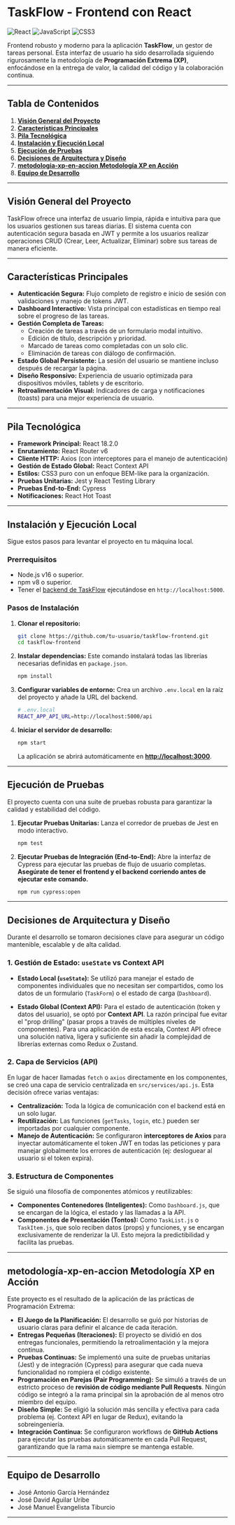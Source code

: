 # TaskFlow - Frontend con React

![React](https://img.shields.io/badge/react-%2320232a.svg?style=for-the-badge&logo=react&logoColor=%2361DAFB) ![JavaScript](https://img.shields.io/badge/javascript-%23323330.svg?style=for-the-badge&logo=javascript&logoColor=%23F7DF1E) ![CSS3](https://img.shields.io/badge/css3-%231572B6.svg?style=for-the-badge&logo=css3&logoColor=white)

Frontend robusto y moderno para la aplicación **TaskFlow**, un gestor de tareas personal. Esta interfaz de usuario ha sido desarrollada siguiendo rigurosamente la metodología de **Programación Extrema (XP)**, enfocándose en la entrega de valor, la calidad del código y la colaboración continua.

---

## Tabla de Contenidos

1.  [**Visión General del Proyecto**](#-visión-general-del-proyecto)
2.  [**Características Principales**](#-características-principales)
3.  [**Pila Tecnológica**](#-pila-tecnológica)
4.  [**Instalación y Ejecución Local**](#-instalación-y-ejecución-local)
5.  [**Ejecución de Pruebas**](#-ejecución-de-pruebas)
6.  [**Decisiones de Arquitectura y Diseño**](#-decisiones-de-arquitectura-y-diseño)
7.  [**metodologia-xp-en-accion Metodología XP en Acción**](#-metodología-xp-en-acción)
8.  [**Equipo de Desarrollo**](#-equipo-de-desarrollo)

---

## Visión General del Proyecto

TaskFlow ofrece una interfaz de usuario limpia, rápida e intuitiva para que los usuarios gestionen sus tareas diarias. El sistema cuenta con autenticación segura basada en JWT y permite a los usuarios realizar operaciones CRUD (Crear, Leer, Actualizar, Eliminar) sobre sus tareas de manera eficiente.

---

## Características Principales

*   **Autenticación Segura:** Flujo completo de registro e inicio de sesión con validaciones y manejo de tokens JWT.
*   **Dashboard Interactivo:** Vista principal con estadísticas en tiempo real sobre el progreso de las tareas.
*   **Gestión Completa de Tareas:**
    *   Creación de tareas a través de un formulario modal intuitivo.
    *   Edición de título, descripción y prioridad.
    *   Marcado de tareas como completadas con un solo clic.
    *   Eliminación de tareas con diálogo de confirmación.
*   **Estado Global Persistente:** La sesión del usuario se mantiene incluso después de recargar la página.
*   **Diseño Responsivo:** Experiencia de usuario optimizada para dispositivos móviles, tablets y de escritorio.
*   **Retroalimentación Visual:** Indicadores de carga y notificaciones (toasts) para una mejor experiencia de usuario.

---

## Pila Tecnológica

*   **Framework Principal:** React 18.2.0
*   **Enrutamiento:** React Router v6
*   **Cliente HTTP:** Axios (con interceptores para el manejo de autenticación)
*   **Gestión de Estado Global:** React Context API
*   **Estilos:** CSS3 puro con un enfoque BEM-like para la organización.
*   **Pruebas Unitarias:** Jest y React Testing Library
*   **Pruebas End-to-End:** Cypress
*   **Notificaciones:** React Hot Toast

---

## Instalación y Ejecución Local

Sigue estos pasos para levantar el proyecto en tu máquina local.

### **Prerrequisitos**

*   Node.js v16 o superior.
*   npm v8 o superior.
*   Tener el [backend de TaskFlow](<URL-DEL-REPO-BACKEND>) ejecutándose en `http://localhost:5000`.

### **Pasos de Instalación**

1.  **Clonar el repositorio:**
    ```bash
    git clone https://github.com/tu-usuario/taskflow-frontend.git
    cd taskflow-frontend
    ```

2.  **Instalar dependencias:**
    Este comando instalará todas las librerías necesarias definidas en `package.json`.
    ```bash
    npm install
    ```

3.  **Configurar variables de entorno:**
    Crea un archivo `.env.local` en la raíz del proyecto y añade la URL del backend.
    ```bash
    # .env.local
    REACT_APP_API_URL=http://localhost:5000/api
    ```

4.  **Iniciar el servidor de desarrollo:**
    ```bash
    npm start
    ```
    La aplicación se abrirá automáticamente en [**http://localhost:3000**](http://localhost:3000).

---

## Ejecución de Pruebas

El proyecto cuenta con una suite de pruebas robusta para garantizar la calidad y estabilidad del código.

1.  **Ejecutar Pruebas Unitarias:**
    Lanza el corredor de pruebas de Jest en modo interactivo.
    ```bash
    npm test
    ```

2.  **Ejecutar Pruebas de Integración (End-to-End):**
    Abre la interfaz de Cypress para ejecutar las pruebas de flujo de usuario completas. **Asegúrate de tener el frontend y el backend corriendo antes de ejecutar este comando.**
    ```bash
    npm run cypress:open
    ```

---

## Decisiones de Arquitectura y Diseño

Durante el desarrollo se tomaron decisiones clave para asegurar un código mantenible, escalable y de alta calidad.

### 1. Gestión de Estado: `useState` vs Context API

*   **Estado Local (`useState`):** Se utilizó para manejar el estado de componentes individuales que no necesitan ser compartidos, como los datos de un formulario (`TaskForm`) o el estado de carga (`Dashboard`).

*   **Estado Global (Context API):** Para el estado de autenticación (token y datos del usuario), se optó por **Context API**. La razón principal fue evitar el "prop drilling" (pasar props a través de múltiples niveles de componentes). Para una aplicación de esta escala, Context API ofrece una solución nativa, ligera y suficiente sin añadir la complejidad de librerías externas como Redux o Zustand.

### 2. Capa de Servicios (API)

En lugar de hacer llamadas `fetch` o `axios` directamente en los componentes, se creó una capa de servicio centralizada en `src/services/api.js`. Esta decisión ofrece varias ventajas:
*   **Centralización:** Toda la lógica de comunicación con el backend está en un solo lugar.
*   **Reutilización:** Las funciones (`getTasks`, `login`, etc.) pueden ser importadas por cualquier componente.
*   **Manejo de Autenticación:** Se configuraron **interceptores de Axios** para inyectar automáticamente el token JWT en todas las peticiones y para manejar globalmente los errores de autenticación (ej: desloguear al usuario si el token expira).

### 3. Estructura de Componentes

Se siguió una filosofía de componentes atómicos y reutilizables:
*   **Componentes Contenedores (Inteligentes):** Como `Dashboard.js`, que se encargan de la lógica, el estado y las llamadas a la API.
*   **Componentes de Presentación (Tontos):** Como `TaskList.js` o `TaskItem.js`, que solo reciben datos (props) y funciones, y se encargan exclusivamente de renderizar la UI. Esto mejora la predictibilidad y facilita las pruebas.

---

##  metodología-xp-en-accion Metodología XP en Acción

Este proyecto es el resultado de la aplicación de las prácticas de Programación Extrema:

*   **El Juego de la Planificación:** El desarrollo se guió por historias de usuario claras para definir el alcance de cada iteración.
*   **Entregas Pequeñas (Iteraciones):** El proyecto se dividió en dos entregas funcionales, permitiendo la retroalimentación y la mejora continua.
*   **Pruebas Continuas:** Se implementó una suite de pruebas unitarias (Jest) y de integración (Cypress) para asegurar que cada nueva funcionalidad no rompiera el código existente.
*   **Programación en Parejas (Pair Programming):** Se simuló a través de un estricto proceso de **revisión de código mediante Pull Requests**. Ningún código se integró a la rama principal sin la aprobación de al menos otro miembro del equipo.
*   **Diseño Simple:** Se eligió la solución más sencilla y efectiva para cada problema (ej. Context API en lugar de Redux), evitando la sobreingeniería.
*   **Integración Continua:** Se configuraron workflows de **GitHub Actions** para ejecutar las pruebas automáticamente en cada Pull Request, garantizando que la rama `main` siempre se mantenga estable.

---

## Equipo de Desarrollo

*   José Antonio García Hernández
*   José David Aguilar Uribe
*   José Manuel Evangelista Tiburcio

---

